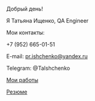Добрый день!

Я Татьяна Ищенко, QA Engineer

Мои контакты:

+7 (952) 665-01-51

E-mail: pr.ishchenko@yandex.ru

Telegram: @TaIshchenko

[Мои работы](https://drive.google.com/drive/folders/1Or82L2eI7uiRfufvfvnTzCqFYoolCRCi?usp=sharing)

[Резюме](https://drive.google.com/drive/folders/1Uf-QK9XWNrOjl92_OpiVgmZuBx0aIp_u?usp=sharing)


